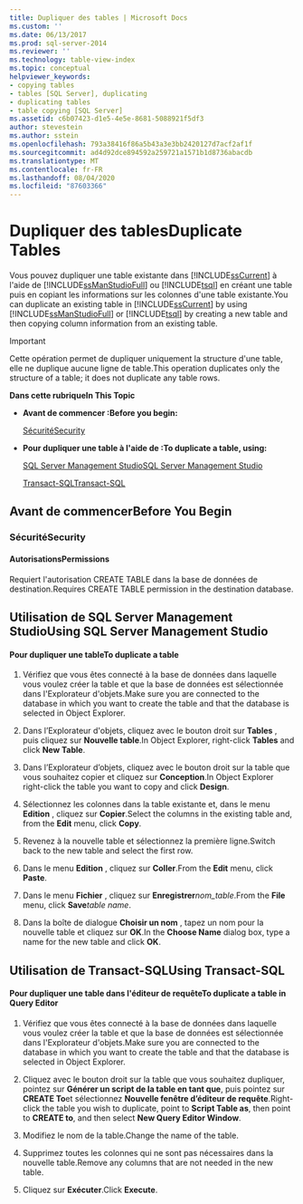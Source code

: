 ```yaml
---
title: Dupliquer des tables | Microsoft Docs
ms.custom: ''
ms.date: 06/13/2017
ms.prod: sql-server-2014
ms.reviewer: ''
ms.technology: table-view-index
ms.topic: conceptual
helpviewer_keywords:
- copying tables
- tables [SQL Server], duplicating
- duplicating tables
- table copying [SQL Server]
ms.assetid: c6b07423-d1e5-4e5e-8681-5088921f5df3
author: stevestein
ms.author: sstein
ms.openlocfilehash: 793a38416f86a5b43a3e3bb2420127d7acf2af1f
ms.sourcegitcommit: ad4d92dce894592a259721a1571b1d8736abacdb
ms.translationtype: MT
ms.contentlocale: fr-FR
ms.lasthandoff: 08/04/2020
ms.locfileid: "87603366"
---
```

# <a name="duplicate-tables"></a><span data-ttu-id="9b45a-102">Dupliquer des tables</span><span class="sxs-lookup"><span data-stu-id="9b45a-102">Duplicate Tables</span></span>
  <span data-ttu-id="9b45a-103">Vous pouvez dupliquer une table existante dans [!INCLUDE[ssCurrent](../../includes/sscurrent-md.md)] à l'aide de [!INCLUDE[ssManStudioFull](../../includes/ssmanstudiofull-md.md)] ou [!INCLUDE[tsql](../../includes/tsql-md.md)] en créant une table puis en copiant les informations sur les colonnes d'une table existante.</span><span class="sxs-lookup"><span data-stu-id="9b45a-103">You can duplicate an existing table in [!INCLUDE[ssCurrent](../../includes/sscurrent-md.md)] by using [!INCLUDE[ssManStudioFull](../../includes/ssmanstudiofull-md.md)] or [!INCLUDE[tsql](../../includes/tsql-md.md)] by creating a new table and then copying column information from an existing table.</span></span>  
  
> [!IMPORTANT]  
>  <span data-ttu-id="9b45a-104">Cette opération permet de dupliquer uniquement la structure d'une table, elle ne duplique aucune ligne de table.</span><span class="sxs-lookup"><span data-stu-id="9b45a-104">This operation duplicates only the structure of a table; it does not duplicate any table rows.</span></span>  
  
 <span data-ttu-id="9b45a-105">**Dans cette rubrique**</span><span class="sxs-lookup"><span data-stu-id="9b45a-105">**In This Topic**</span></span>  
  
-   <span data-ttu-id="9b45a-106">**Avant de commencer :**</span><span class="sxs-lookup"><span data-stu-id="9b45a-106">**Before you begin:**</span></span>  
  
     [<span data-ttu-id="9b45a-107">Sécurité</span><span class="sxs-lookup"><span data-stu-id="9b45a-107">Security</span></span>](#Security)  
  
-   <span data-ttu-id="9b45a-108">**Pour dupliquer une table à l'aide de :**</span><span class="sxs-lookup"><span data-stu-id="9b45a-108">**To duplicate a table, using:**</span></span>  
  
     [<span data-ttu-id="9b45a-109">SQL Server Management Studio</span><span class="sxs-lookup"><span data-stu-id="9b45a-109">SQL Server Management Studio</span></span>](#SSMSProcedure)  
  
     [<span data-ttu-id="9b45a-110">Transact-SQL</span><span class="sxs-lookup"><span data-stu-id="9b45a-110">Transact-SQL</span></span>](#TsqlProcedure)  
  
##  <a name="before-you-begin"></a><a name="BeforeYouBegin"></a> <span data-ttu-id="9b45a-111">Avant de commencer</span><span class="sxs-lookup"><span data-stu-id="9b45a-111">Before You Begin</span></span>  
  
###  <a name="security"></a><a name="Security"></a> <span data-ttu-id="9b45a-112">Sécurité</span><span class="sxs-lookup"><span data-stu-id="9b45a-112">Security</span></span>  
  
####  <a name="permissions"></a><a name="Permissions"></a> <span data-ttu-id="9b45a-113">Autorisations</span><span class="sxs-lookup"><span data-stu-id="9b45a-113">Permissions</span></span>  
 <span data-ttu-id="9b45a-114">Requiert l'autorisation CREATE TABLE dans la base de données de destination.</span><span class="sxs-lookup"><span data-stu-id="9b45a-114">Requires CREATE TABLE permission in the destination database.</span></span>  
  
##  <a name="using-sql-server-management-studio"></a><a name="SSMSProcedure"></a> <span data-ttu-id="9b45a-115">Utilisation de SQL Server Management Studio</span><span class="sxs-lookup"><span data-stu-id="9b45a-115">Using SQL Server Management Studio</span></span>  
  
#### <a name="to-duplicate-a-table"></a><span data-ttu-id="9b45a-116">Pour dupliquer une table</span><span class="sxs-lookup"><span data-stu-id="9b45a-116">To duplicate a table</span></span>  
  
1.  <span data-ttu-id="9b45a-117">Vérifiez que vous êtes connecté à la base de données dans laquelle vous voulez créer la table et que la base de données est sélectionnée dans l'Explorateur d'objets.</span><span class="sxs-lookup"><span data-stu-id="9b45a-117">Make sure you are connected to the database in which you want to create the table and that the database is selected in Object Explorer.</span></span>  
  
2.  <span data-ttu-id="9b45a-118">Dans l’Explorateur d'objets, cliquez avec le bouton droit sur **Tables** , puis cliquez sur **Nouvelle table**.</span><span class="sxs-lookup"><span data-stu-id="9b45a-118">In Object Explorer, right-click **Tables** and click **New Table**.</span></span>  
  
3.  <span data-ttu-id="9b45a-119">Dans l’Explorateur d’objets, cliquez avec le bouton droit sur la table que vous souhaitez copier et cliquez sur **Conception**.</span><span class="sxs-lookup"><span data-stu-id="9b45a-119">In Object Explorer right-click the table you want to copy and click **Design**.</span></span>  
  
4.  <span data-ttu-id="9b45a-120">Sélectionnez les colonnes dans la table existante et, dans le menu **Edition** , cliquez sur **Copier**.</span><span class="sxs-lookup"><span data-stu-id="9b45a-120">Select the columns in the existing table and, from the **Edit** menu, click **Copy**.</span></span>  
  
5.  <span data-ttu-id="9b45a-121">Revenez à la nouvelle table et sélectionnez la première ligne.</span><span class="sxs-lookup"><span data-stu-id="9b45a-121">Switch back to the new table and select the first row.</span></span>  
  
6.  <span data-ttu-id="9b45a-122">Dans le menu **Edition** , cliquez sur **Coller**.</span><span class="sxs-lookup"><span data-stu-id="9b45a-122">From the **Edit** menu, click **Paste**.</span></span>  
  
7.  <span data-ttu-id="9b45a-123">Dans le menu **Fichier** , cliquez sur **Enregistrer**_nom_table_.</span><span class="sxs-lookup"><span data-stu-id="9b45a-123">From the **File** menu, click **Save**_table name_.</span></span>  
  
8.  <span data-ttu-id="9b45a-124">Dans la boîte de dialogue **Choisir un nom** , tapez un nom pour la nouvelle table et cliquez sur **OK**.</span><span class="sxs-lookup"><span data-stu-id="9b45a-124">In the **Choose Name** dialog box, type a name for the new table and click **OK**.</span></span>  
  
##  <a name="using-transact-sql"></a><a name="TsqlProcedure"></a> <span data-ttu-id="9b45a-125">Utilisation de Transact-SQL</span><span class="sxs-lookup"><span data-stu-id="9b45a-125">Using Transact-SQL</span></span>  
  
#### <a name="to-duplicate-a-table-in-query-editor"></a><span data-ttu-id="9b45a-126">Pour dupliquer une table dans l'éditeur de requête</span><span class="sxs-lookup"><span data-stu-id="9b45a-126">To duplicate a table in Query Editor</span></span>  
  
1.  <span data-ttu-id="9b45a-127">Vérifiez que vous êtes connecté à la base de données dans laquelle vous voulez créer la table et que la base de données est sélectionnée dans l'Explorateur d'objets.</span><span class="sxs-lookup"><span data-stu-id="9b45a-127">Make sure you are connected to the database in which you want to create the table and that the database is selected in Object Explorer.</span></span>  
  
2.  <span data-ttu-id="9b45a-128">Cliquez avec le bouton droit sur la table que vous souhaitez dupliquer, pointez sur **Générer un script de la table en tant que**, puis pointez sur **CREATE To**et sélectionnez **Nouvelle fenêtre d’éditeur de requête**.</span><span class="sxs-lookup"><span data-stu-id="9b45a-128">Right-click the table you wish to duplicate, point to **Script Table as**, then point to **CREATE to**, and then select **New Query Editor Window**.</span></span>  
  
3.  <span data-ttu-id="9b45a-129">Modifiez le nom de la table.</span><span class="sxs-lookup"><span data-stu-id="9b45a-129">Change the name of the table.</span></span>  
  
4.  <span data-ttu-id="9b45a-130">Supprimez toutes les colonnes qui ne sont pas nécessaires dans la nouvelle table.</span><span class="sxs-lookup"><span data-stu-id="9b45a-130">Remove any columns that are not needed in the new table.</span></span>  
  
5.  <span data-ttu-id="9b45a-131">Cliquez sur **Exécuter**.</span><span class="sxs-lookup"><span data-stu-id="9b45a-131">Click **Execute**.</span></span>  
  
  
